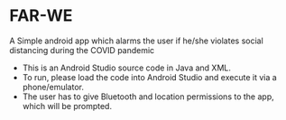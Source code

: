 # FAR-WE
A Simple android app which alarms the user if he/she violates social distancing during the COVID pandemic

* This is an Android Studio source code in Java and XML. 
* To run, please load the code into Android Studio and execute it via a phone/emulator. 
* The user has to give Bluetooth and location permissions to the app, which will be prompted. 
